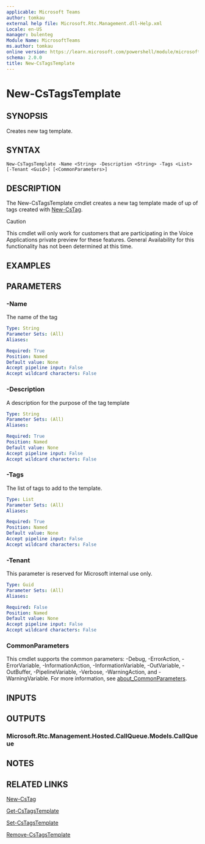 ```yaml
---
applicable: Microsoft Teams
author: tomkau
external help file: Microsoft.Rtc.Management.dll-Help.xml
Locale: en-US
manager: bulenteg
Module Name: MicrosoftTeams
ms.author: tomkau
online version: https://learn.microsoft.com/powershell/module/microsoftteams/new-cstagstemplate
schema: 2.0.0
title: New-CsTagsTemplate
---
```


# New-CsTagsTemplate

## SYNOPSIS
Creates new tag template.

## SYNTAX
```
New-CsTagsTemplate -Name <String> -Description <String> -Tags <List> [-Tenant <Guid>] [<CommonParameters>]
```

## DESCRIPTION
The New-CsTagsTemplate cmdlet creates a new tag template made of up of tags created with [New-CsTag](New-CsTag.md). 

> [!CAUTION]
> This cmdlet will only work for customers that are participating in the Voice Applications private preview for these features. General Availability for this functionality has not been determined at this time.

## EXAMPLES



## PARAMETERS

### -Name
The name of the tag

```yaml
Type: String
Parameter Sets: (All)
Aliases:

Required: True
Position: Named
Default value: None
Accept pipeline input: False
Accept wildcard characters: False
```

### -Description
A description for the purpose of the tag template

```yaml
Type: String
Parameter Sets: (All)
Aliases:

Required: True
Position: Named
Default value: None
Accept pipeline input: False
Accept wildcard characters: False
```

### -Tags
The list of tags to add to the template.

```yaml
Type: List
Parameter Sets: (All)
Aliases:

Required: True
Position: Named
Default value: None
Accept pipeline input: False
Accept wildcard characters: False
```

### -Tenant
This parameter is reserved for Microsoft internal use only.

```yaml
Type: Guid
Parameter Sets: (All)
Aliases:

Required: False
Position: Named
Default value: None
Accept pipeline input: False
Accept wildcard characters: False
```

### CommonParameters
This cmdlet supports the common parameters: -Debug, -ErrorAction, -ErrorVariable, -InformationAction, -InformationVariable, -OutVariable, -OutBuffer, -PipelineVariable, -Verbose, -WarningAction, and -WarningVariable. For more information, see [about_CommonParameters](https://go.microsoft.com/fwlink/?LinkID=113216).

## INPUTS

## OUTPUTS

### Microsoft.Rtc.Management.Hosted.CallQueue.Models.CallQueue

## NOTES

## RELATED LINKS

[New-CsTag](New-CsTag.md)

[Get-CsTagsTemplate](Get-CsTagsTemplate.md)

[Set-CsTagsTemplate](Set-CsTagsTemplate.md)

[Remove-CsTagsTemplate](Remove-CsTagsTemplate.md)
